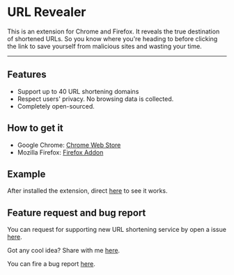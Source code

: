 # URL Revealer
This is an extension for Chrome and Firefox.
It reveals the true destination of shortened URLs. So you know where you're heading to before clicking the link to save yourself from malicious sites and wasting your time.

---
## Features
- Support up to 40 URL shortening domains
- Respect users' privacy. No browsing data is collected.
- Completely open-sourced.

## How to get it
- Google Chrome: [Chrome Web Store](https://chrome.google.com/webstore/detail/url-revealer/ggfnchfbbaoedmibmholajghjpfjccae/)
- Mozilla Firefox: [Firefox Addon](https://addons.mozilla.org/en-US/firefox/addon/url-revealer/)

## Example
After installed the extension, direct [here](../demo/demo.html) to see it works.

## Feature request and bug report
You can request for supporting new URL shortening service by open a issue [here](https://github.com/huyld/url-revealer/issues/new?template=feature_request--support-new-service.md).

Got any cool idea? Share with me [here](https://github.com/huyld/url-revealer/issues/new?template=feature_request.md).

You can fire a bug report [here](https://github.com/huyld/url-revealer/issues/new?template=bug_report.md).

